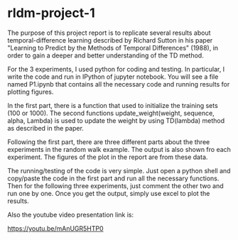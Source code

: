 # rldm-project-1

The purpose of this project report is to replicate several results about temporal-difference learning described by Richard Sutton in his paper "Learning to Predict by the Methods of Temporal Differences" (1988), in order to gain a deeper and better understanding of the TD method.

For the 3 experiments, I used python for coding and testing. In particular, I write the code and run in IPython of jupyter notebook. You will see a file named P1.ipynb that contains all the necessary code and running results for plotting figures.

In the first part, there is a function that used to initialize the training sets (100 or 1000). The second functions update_weight(weight, sequence, alpha, Lambda) is used to update the weight by using TD(lambda) method as described in the paper.

Following the first part, there are three different parts about the three experiments in the random walk example. The output is also shown fro each experiment. The figures of the plot in the report are from these data.

The running/testing of the code is very simple. Just open a python shell and copy/paste the code in the first part and run all the necessary functions. Then for the following three experiments, just comment the other two and run one by one. Once you get the output, simply use excel to plot the results.

Also the youtube video presentation link is: 

https://youtu.be/mAnUGR5HTP0

